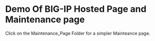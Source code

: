 # Demo Of BIG-IP Hosted Page and Maintenance page

Click on the Maintenance_Page Folder for a simpler Mainteance page.


